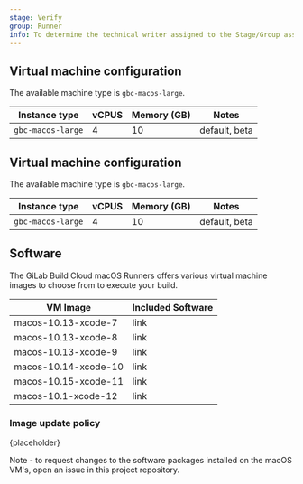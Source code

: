 ```yaml
---
stage: Verify
group: Runner
info: To determine the technical writer assigned to the Stage/Group associated with this page, see https://about.gitlab.com/handbook/engineering/ux/technical-writing/#assignments
---
```


## Virtual machine configuration

The available machine type is `gbc-macos-large`.

| Instance type | vCPUS | Memory (GB) | Notes |
| --------- | --- | ------- | ------- |
|  `gbc-macos-large` | 4 | 10 | default, beta |

## Virtual machine configuration

The available machine type is `gbc-macos-large`.

| Instance type | vCPUS | Memory (GB) | Notes |
| --------- | --- | ------- | ------- |
|  `gbc-macos-large` | 4 | 10 | default, beta |



## Software

The GiLab Build Cloud macOS Runners offers various virtual machine images to choose from to execute your build.

| VM Image| Included Software| 
| --------- | --- | 
|   macos-10.13-xcode-7| link |
|   macos-10.13-xcode-8| link |
|   macos-10.13-xcode-9| link |
|   macos-10.14-xcode-10| link |
|   macos-10.15-xcode-11| link |
|   macos-10.1-xcode-12| link |

### Image update policy

{placeholder}

Note - to request changes to the software packages installed on the macOS VM's, open an issue in this project repository. 
